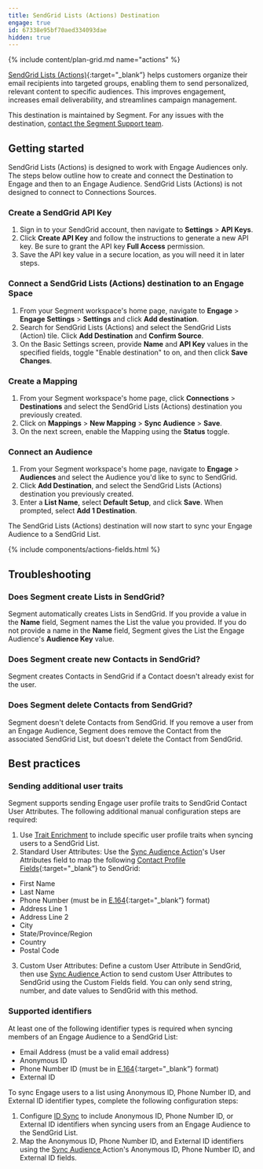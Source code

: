 ```yaml
---
title: SendGrid Lists (Actions) Destination
engage: true
id: 67338e95bf70aed334093dae
hidden: true
---
```


{% include content/plan-grid.md name="actions" %}

[SendGrid Lists (Actions)](https://mc.sendgrid.com/contacts/?utm_source=segmentio&utm_medium=docs&utm_campaign=partners){:target="_blank”} helps customers organize their email recipients into targeted groups, enabling them to send personalized, relevant content to specific audiences. This improves engagement, increases email deliverability, and streamlines campaign management.

This destination is maintained by Segment. For any issues with the destination, [contact the Segment Support team](mailto:friends@segment.com).

## Getting started

SendGrid Lists (Actions) is designed to work with Engage Audiences only. The steps below outline how to create and connect the Destination to Engage and then to an Engage Audience. SendGrid Lists (Actions) is not designed to connect to Connections Sources. 

### Create a SendGrid API Key
1. Sign in to your SendGrid account, then navigate to **Settings** > **API Keys**.
2. Click **Create API Key** and follow the instructions to generate a new API key. Be sure to grant the API key **Full Access** permission. 
3. Save the API key value in a secure location, as you will need it in later steps.

### Connect a SendGrid Lists (Actions) destination to an Engage Space

1. From your Segment workspace's home page, navigate to **Engage** > **Engage Settings** > **Settings** and click **Add destination**. 
2. Search for SendGrid Lists (Actions) and select the SendGrid Lists (Action) tile. Click **Add Destination** and **Confirm Source**.
3. On the Basic Settings screen, provide **Name** and **API Key** values in the specified fields, toggle "Enable destination" to on, and then click **Save Changes**. 

### Create a Mapping

1. From your Segment workspace's home page, click **Connections** > **Destinations** and select the SendGrid Lists (Actions) destination you previously created.
2. Click on **Mappings** > **New Mapping** > **Sync Audience** > **Save**. 
3. On the next screen, enable the Mapping using the **Status** toggle.

### Connect an Audience

1. From your Segment workspace's home page, navigate to **Engage** > **Audiences** and select the Audience you'd like to sync to SendGrid. 
2. Click **Add Destination**, and select the SendGrid Lists (Actions) destination you previously created.
3. Enter a **List Name**, select **Default Setup**, and click **Save**. When prompted, select **Add 1 Destination**. 

The SendGrid Lists (Actions) destination will now start to sync your Engage Audience to a SendGrid List.

{% include components/actions-fields.html %}


## Troubleshooting

### Does Segment create Lists in SendGrid?
Segment automatically creates Lists in SendGrid. If you provide a value in the **Name** field, Segment names the List the value you provided. If you do not provide a name in the  **Name** field, Segment gives the List the Engage Audience's **Audience Key** value. 

### Does Segment create new Contacts in SendGrid?
Segment creates Contacts in SendGrid if a Contact doesn't already exist for the user.

### Does Segment delete Contacts from SendGrid?
Segment doesn't delete Contacts from SendGrid. If you remove a user from an Engage Audience, Segment does remove the Contact from the associated SendGrid List, but doesn't delete the Contact from SendGrid. 

## Best practices

### Sending additional user traits
Segment supports sending Engage user profile traits to SendGrid Contact User Attributes. The following additional manual configuration steps are required: 

1. Use [Trait Enrichment](/docs/engage/trait-activation/trait-enrichment/) to include specific user profile traits when syncing users to a SendGrid List. 
2. Standard User Attributes: Use the [Sync Audience Action](#sync-audience-action)'s User Attributes field to map the following [Contact Profile Fields](https://www.twilio.com/docs/sendgrid/ui/managing-contacts/segmenting-your-contacts#contact-profile-fields){:target="_blank”} to SendGrid:
 - First Name
 - Last Name
 - Phone Number (must be in [E.164](https://www.twilio.com/docs/glossary/what-e164){:target="_blank”} format)
 - Address Line 1
 - Address Line 2
 - City
 - State/Province/Region
 - Country
 - Postal Code
3. Custom User Attributes: Define a custom User Attribute in SendGrid, then use [Sync Audience ](#sync-audience-action) Action to send custom User Attributes to SendGrid using the Custom Fields field. You can only send string, number, and date values to SendGrid with this method.

### Supported identifiers 
At least one of the following identifier types is required when syncing members of an Engage Audience to a SendGrid List:
 - Email Address (must be a valid email address)
 - Anonymous ID
 - Phone Number ID (must be in [E.164](https://www.twilio.com/docs/glossary/what-e164){:target="_blank”} format)
 - External ID 
 
To sync Engage users to a list using Anonymous ID, Phone Number ID, and External ID identifier types, complete the following configuration steps: 

1. Configure [ID Sync](/docs/engage/trait-activation/id-sync/) to include Anonymous ID, Phone Number ID, or External ID identifiers when syncing users from an Engage Audience to the SendGrid List. 
2. Map the Anonymous ID, Phone Number ID, and External ID identifiers using the [Sync Audience ](#sync-audience-action) Action's Anonymous ID, Phone Number ID, and External ID fields. 